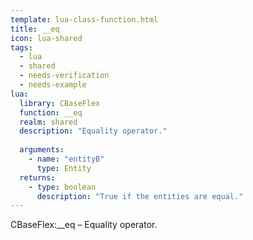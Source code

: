 ```yaml
---
template: lua-class-function.html
title: __eq
icon: lua-shared
tags:
  - lua
  - shared
  - needs-verification
  - needs-example
lua:
  library: CBaseFlex
  function: __eq
  realm: shared
  description: "Equality operator."
  
  arguments:
    - name: "entityB"
      type: Entity
  returns:
    - type: boolean
      description: "True if the entities are equal."
---
```


<div class="lua__search__keywords">
CBaseFlex:__eq &#x2013; Equality operator.
</div>
